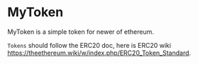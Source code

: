 MyToken
=======

MyToken is a simple token for newer of ethereum.

```Tokens``` should follow the ERC20 doc, here is ERC20 wiki https://theethereum.wiki/w/index.php/ERC20_Token_Standard.
